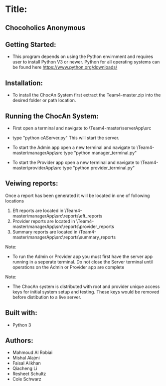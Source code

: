 # Title:

## Chocoholics Anonymous 

## Getting Started:

- This program depends on using the Python envirnment and requires user to install Python V3 or newer.
Python for all operating systems can be found here <https://www.python.org/downloads/>



## Installation:
		
- To install the ChocAn System first extract the Team4-master.zip into the desired folder or path location.


## Running the ChocAn System:

- First open a terminal and navigate to \Team4-master\serverApp\src 
	
- type "python cAServer.py"  This will start the server.

	

- To start the Admin app open a new terminal and navigate to \Team4-master\managerApp\src
type "python manager_terminal.py"

	
- To start the Provider app open a new terminal and navigate to \Team4-master\providerApp\src
type "python provider_terminal.py"

## Veiwing reports:

Once a report has been generated it will be located in one of following locations
 1. Eft reports are located in \Team4-master\managerApp\src\reports\eft_reports
 2. Provider reports are located in \Team4-master\managerApp\src\reports\provider_reports
 3. Summary reports are located in \Team4-master\managerApp\src\reports\summary_reports
	


Note: 
- To run the Admin or Provider app you must first have the server app running in a seperate terminal. Do not close the Server terminal until operations on the Admin or Provider app are complete

Note: 
- The ChocAn system is distributed with root and provider unique access keys for initial system setup and testing. These keys would be removed before distibution to a live server.





## Built with:	
- Python 3

## Authors:

- Mahmoud Al Robiai
- Mishal Alajmi
- Faisal Alikhan
- Qiacheng Li
- Resheet Schultz
- Cole Schwarz

	
